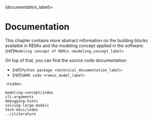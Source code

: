 (documentation_label)=

# Documentation

This chapter contains more abstract information on the building blocks available
in REMix and the modeling concept applied in the software:
{ref}`Modeling concept of REMix <modeling_concept_label>`

On top of that, you can find the source code documentation:

- {ref}`Python package <technical_documentation_label>`
- {ref}`GAMS code <remix_model_label>`

```{toctree}
:hidden:

modeling-concept/index
cli-arguments
debugging-hints
solving-large-models
tech-docs/index
../zliterature
```
